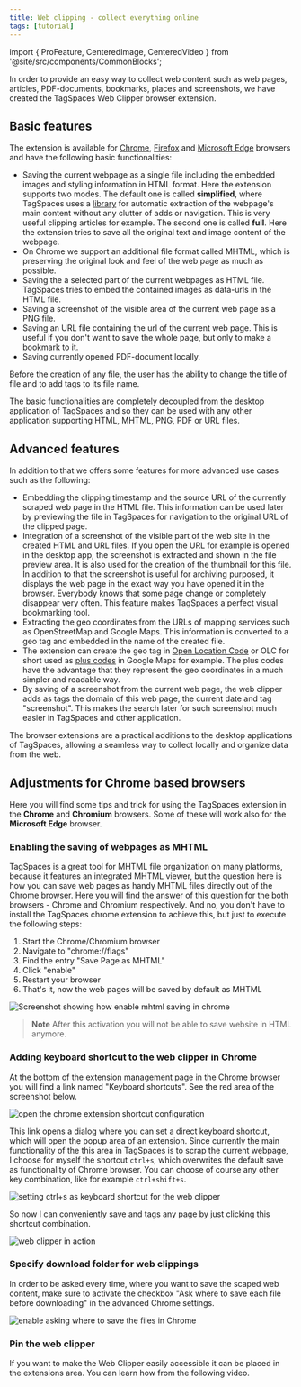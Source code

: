 ```yaml
---
title: Web clipping - collect everything online
tags: [tutorial]
---
```


import { ProFeature, CenteredImage, CenteredVideo } from '@site/src/components/CommonBlocks';

In order to provide an easy way to collect web content such as web pages, articles, PDF-documents, bookmarks, places and screenshots, we have created the TagSpaces Web Clipper browser extension.

## Basic features

The extension is available for [Chrome](https://chrome.google.com/webstore/detail/tagspaces-web-clipper/ldalmgifdlgpiiadeccbcjojljeanhjk), [Firefox](https://addons.mozilla.org/en-US/firefox/addon/tagspaces/) and [Microsoft Edge](https://microsoftedge.microsoft.com/addons/detail/tagspaces-web-clipper/dinjgbhjngaockabnagbonbfinanjpdn) browsers and have the following basic functionalities:

- Saving the current webpage as a single file including the embedded images and styling information in HTML format. Here the extension supports two modes. The default one is called **simplified**, where TagSpaces uses a [library](https://github.com/mozilla/readability) for automatic extraction of the webpage's main content without any clutter of adds or navigation. This is very useful clipping articles for example. The second one is called **full**. Here the extension tries to save all the original text and image content of the webpage.
- On Chrome we support an additional file format called MHTML, which is preserving the original look and feel of the web page as much as possible.
- Saving the a selected part of the current webpages as HTML file. TagSpaces tries to embed the contained images as data-urls in the HTML file.
- Saving a screenshot of the visible area of the current web page as a PNG file.
- Saving an URL file containing the url of the current web page. This is useful if you don't want to save the whole page, but only to make a bookmark to it.
- Saving currently opened PDF-document locally.

Before the creation of any file, the user has the ability to change the title of file and to add tags to its file name.

<CenteredImage
    caption="A screenshot showing the web clipper in action"
    src="/media/tagspaces-webclipper.png"
    maxWidth="550px"
    showCaption
  />

The basic functionalities are completely decoupled from the desktop application of TagSpaces and so they can be used with any other application supporting HTML, MHTML, PNG, PDF or URL files.

## Advanced features

In addition to that we offers some features for more advanced use cases such as the following:

- Embedding the clipping timestamp and the source URL of the currently scraped web page in the HTML file. This information can be used later by previewing the file in TagSpaces for navigation to the original URL of the clipped page.
- Integration of a screenshot of the visible part of the web site in the created HTML and URL files. If you open the URL for example is opened in the desktop app, the screenshot is extracted and shown in the file preview area. It is also used for the creation of the thumbnail for this file. In addition to that the screenshot is useful for archiving purposed, it displays the web page in the exact way you have opened it in the browser. Everybody knows that some page change or completely disappear very often. This feature makes TagSpaces a perfect visual bookmarking tool.
- Extracting the geo coordinates from the URLs of mapping services such as OpenStreetMap and Google Maps. This information is converted to a geo tag and embedded in the name of the created file.
- The extension can create the geo tag in [Open Location Code](https://github.com/google/open-location-code) or OLC for short used as [plus codes](https://plus.codes/) in Google Maps for example. The plus codes have the advantage that they represent the geo coordinates in a much simpler and readable way.
- By saving of a screenshot from the current web page, the web clipper adds as tags the domain of this web page, the current date and tag "screenshot". This makes the search later for such screenshot much easier in TagSpaces and other application.

<CenteredImage
    caption="A screenshot showing the extracted geo location as Plus Code"
    src="/media/tagspaces-webclipper-olc.png"
    showCaption
  />

The browser extensions are a practical additions to the desktop applications of TagSpaces, allowing a seamless way to collect locally and organize data from the web.

## Adjustments for Chrome based browsers

Here you will find some tips and trick for using the TagSpaces extension in the **Chrome** and **Chromium** browsers. Some of these will work also for the **Microsoft Edge** browser.

### Enabling the saving of webpages as MHTML

TagSpaces is a great tool for MHTML file organization on many platforms, because it features an integrated MHTML viewer, but the question here is how you can save web pages as handy MHTML files directly out of the Chrome browser. Here you will find the answer of this question for the both browsers - Chrome and Chromium respectively. And no, you don't have to install the TagSpaces chrome extension to achieve this, but just to execute the following steps:

1. Start the Chrome/Chromium browser
2. Navigate to "chrome://flags"
3. Find the entry "Save Page as MHTML"
4. Click "enable"
5. Restart your browser
6. That's it, now the web pages will be saved by default as MHTML

![Screenshot showing how enable mhtml saving in chrome](/media/enable--mhtml-saving-chrome.png)

> **Note** After this activation you will not be able to save website in HTML anymore.

### Adding keyboard shortcut to the web clipper in Chrome

At the bottom of the extension management page in the Chrome browser you will find a link named "Keyboard shortcuts". See the red area of the screenshot below.

![open the chrome extension shortcut configuration](/media/chrome-shortcuts-config.png)

This link opens a dialog where you can set a direct keyboard shortcut, which will open the popup area of an extension. Since currently the main functionality of the this area in TagSpaces is to scrap the current webpage, I choose for myself the shortcut `ctrl+s`, which overwrites the default save as functionality of Chrome browser. You can choose of course any other key combination, like for example `ctrl+shift+s`.

![setting ctrl+s as keyboard shortcut for the web clipper](/media/chrome-set-extension-shortcut.png)

So now I can conveniently save and tags any page by just clicking this shortcut combination.

![web clipper in action](/media/tagspaces-web-clipping.png)

### Specify download folder for web clippings

In order to be asked every time, where you want to save the scaped web content, make sure to activate the checkbox "Ask where to save each file before downloading" in the advanced Chrome settings.

![enable asking where to save the files in Chrome](/media/chrome-ask-where-to-save.png)

### Pin the web clipper

If you want to make the Web Clipper easily accessible it can be placed in the extensions area. You can learn how from the following video.

<CenteredVideo
  caption="Video showing how to pin the chrome web clipper to the extensions's area"
  src="/media/videos/pin-extension-chrome.mp4"
  maxWidth={600}
  autoPlay
  showCaption
/>
